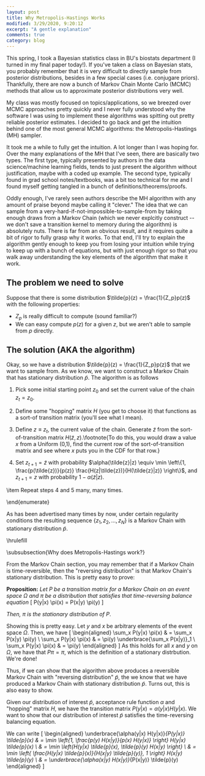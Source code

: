 ```yaml
---
layout: post
title: Why Metropolis-Hastings Works
modified: 3/29/2020, 9:20:12
excerpt: "A gentle explanation"
comments: true
category: blog
---
```


This spring, I took a Bayesian statistics class in BU's biostats department (I turned in my final paper today!). If you've taken a class on Bayesian stats, you probably remember that it is very difficult to directly sample from posterior distributions, besides in a few special cases (i.e. conjugare priors). Thankfully, there are now a bunch of Markov Chain Monte Carlo (MCMC) methods that allow us to approximate posterior distributions very well. 

My class was mostly focused on topics/applications, so we breezed over MCMC approaches pretty quickly and I never fully understood why the software I was using to implement these algorithms was spitting out pretty reliable posterior estimates. I decided to go back and get the intuition behind one of the most general MCMC algorithms: the Metropolis-Hastings (MH) sampler. 

It took me a while to fully get the intuition. A lot longer than I was hoping for. Over the many explanations of the MH that I've seen, there are basically two types. The first type, typically presented by authors in the data science/machine learning fields, tends to just present the algorithm without justification, maybe with a coded up example. The second type, typically found in grad school notes/textbooks, was a bit too technical for me and I found myself getting tangled in a bunch of definitions/theorems/proofs.

Oddly enough, I've rarely seen authors describe the MH algorithm with any amount of praise beyond maybe calling it "clever." The idea that we can sample from a very-hard-if-not-impossible-to-sample-from by taking enough draws from a Markov Chain (which we never explcitly construct -- we don't save a transition kernel to memory during the algorithm) is absolutely nuts. There is far from an obvious result, and it requires quite a bit of rigor to fully grasp why it works. To that end, I'll try to explain the algorithm gently enough to keep you from losing your intuition while trying to keep up with a bunch of equations, but with just enough rigor so that you walk away understanding the key elements of the algorithm that make it work. 

## The problem we need to solve 

Suppose that there is some distribution $\tilde{p}(z) = \frac{1}{Z_p}p(z)$ with the following properties:

* $Z_p$ is really difficult to compute (sound familiar?)
* We can easy compute $p(z)$ for a given $z$, but we aren't able to sample from $p$ directly.


## The solution (AKA the algorithm)

Okay, so we have a distribution $\tilde{p}(z) = \frac{1}{Z_p}p(z)$ that we want to sample from. As we know, we want to construct a Markov Chain that has stationary distribution $\tilde{p}$. The algorithm is as follows 

1. Pick some initial starting point $z_0$ and set the current value of the chain $z_t=z_0$.

2. Define some "hopping" matrix $H$ (you get to choose it)   that functions as a sort-of transition matrix (you'll see      what I mean).

3. Define $z \equiv z_t$, the current value of the chain. Generate $\tilde{z}$ from the sort-of-transition matrix $H(\tilde{z},z)$.\footnote{To do this, you would draw a value $x$ from a Uniform (0,1), find the current row of the sort-of-transition matrix and see where $x$ puts you in the CDF for that row.}

4. Set $z_{t+1} = \tilde{z}$ with probability $\alpha(\tilde{z}|z) \equiv \min \left\{1, \frac{p(\tilde{z})}{p(z)} \frac{H(z|\tilde{z})}{H(\tilde{z}|z)} \right\}$, and $z_{t+1} = z$ with probability $1-\alpha(\tilde{z}|z)$.

\item Repeat steps 4 and 5 many, many times.

\end{enumerate}

As has been advertised many times by now, under certain regularity conditions the resulting sequence $\{z_1,z_2,...,z_N \}$ is a Markov Chain with stationary distribution $\tilde{p}$.

\hrulefill

\subsubsection{Why does Metropolis-Hastings work?}

From the Markov Chain section, you may remember that if a Markov Chain is time-reversible, then the "reversing distribution" is that Markov Chain's stationary distribution. This is pretty easy to prove:

**Proposition:** *Let $P$ be a transition matrix for a Markov Chain on an event space $\Omega$ and $\pi$ be a distribution that satisfies that time-reversing balance equation*
\[
P(y|x) \pi(x) = P(x|y) \pi(y)
\]

*Then, $\pi$ is the stationary distribution of $P$*.

Showing this is pretty easy. Let $y$ and $x$ be arbitrary elements of the event space $\Omega$. Then, we have
\[
\begin{aligned}
\sum_x P(y|x) \pi(x) & = \sum_x P(x|y) \pi(y) \\
\sum_x P(y|x) \pi(x) & = \pi(y) \underbrace{\sum_x P(x|y)}_1 \\
\sum_x P(y|x) \pi(x) & = \pi(y)
\end{aligned}
\]
As this holds for all $x$ and $y$ on $\Omega$, we have that $P \pi = \pi$, which is the definition of a stationary distrbution. We're done!
  
  Thus, if we can show that the algorithm above produces a reversible Markov Chain with "reversing distribution" $\tilde{p}$, the we know that we have produced a Markov Chain with stationary distribution $\tilde{p}$. Turns out, this is also easy to show.

Given our distribution of interest $\tilde{p}$, acceptance rule function $\alpha$ and "hopping" matrix $H$, we have the transition matrix $P(y|x) = \alpha(y|x) H(y|x)$. We want to show that our distribution of interest $\tilde{p}$ satisfies the time-reversing balancing equation.

We can write
\[
  \begin{aligned}
  \underbrace{\alpha(y|x) H(y|x)}_{P(y|x)} \tilde{p}(x) & = \min \left\{1, \frac{p(y) H(x|y)}{p(x) H(y|x)} \right\} H(y|x) \tilde{p}(x) \\
  & = \min \left\{H(y|x) \tilde{p}(x), \tilde{p}(y) H(x|y) \right\} \\
  & = \min \left\{ \frac{H(y|x) \tilde{p}(x)}{H(x|y) \tilde{p}(y)}, 1 \right\} H(x|y) \tilde{p}(y) \\
  & = \underbrace{\alpha(x|y) H(x|y)}_{P(x|y)} \tilde{p}(y)
  \end{aligned}
 \]
